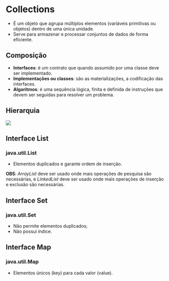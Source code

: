 # Collections 

+ É um objeto que agrupa múltiplos elementos (variáveis primitivas ou objetos) dentro de uma única unidade.
+ Serve para armazenar e processar conjuntos de dados de forma eficiente.



## Composição 

+ **Interfaces**: é um contrato que quando assumido por uma classe deve ser implementado.
+ **Implementações ou classes**: são as materializações, a codificação das interfaces.
+ **Algoritmos**: é uma sequência lógica, finita e definida de instruções que devem ser seguidas para resolver um problema.



## Hierarquia 

<img src = "https://i.stack.imgur.com/YDt8R.png" />



## Interface List

### java.util.List

+ Elementos duplicados e garante ordem de inserção.

**OBS**: *ArrayList* deve ser usado onde mais operações de pesquisa são necessárias, e *LinkedList* deve ser usado onde mais operações de inserção e exclusão são necessárias.



## Interface Set

### java.util.Set

+ Não permite elementos duplicados;
+ Não possui índice.



## Interface Map

### java.util.Map

+ Elementos únicos (key) para cada valor (value).
